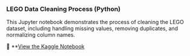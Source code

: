 
### LEGO Data Cleaning Process (Python)

This Jupyter notebook demonstrates the process of cleaning the LEGO dataset, including handling missing values, removing duplicates, and normalizing column names.

📌 **[View the Kaggle Notebook](https://www.kaggle.com/code/maggieakarn/lego-cleaning-dataframe-pandas)
